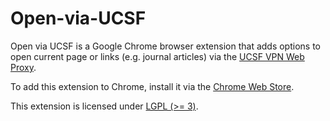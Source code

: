Open-via-UCSF
=============
Open via UCSF is a Google Chrome browser extension that adds options
to open current page or links (e.g. journal articles) via the
[UCSF VPN Web Proxy](https://it.ucsf.edu/services/vpn).

To add this extension to Chrome, install it via the [Chrome Web
Store](https://chrome.google.com/webstore/detail/ljeagphcbbhcgbceadakcimpmaahakma).

This extension is licensed under
[LGPL (>= 3)](https://www.gnu.org/licenses/lgpl.txt).
